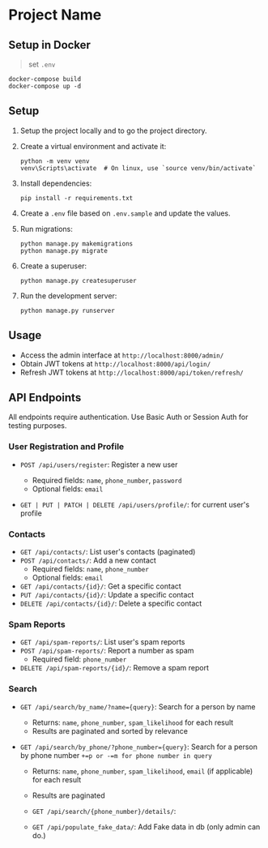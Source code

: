 # Project Name

## Setup in Docker

   >set `.env` 
   ```
   docker-compose build
   docker-compose up -d
   ```
## Setup

1. Setup the project locally and to go the project directory.

2. Create a virtual environment and activate it:
   ```
   python -m venv venv
   venv\Scripts\activate  # On linux, use `source venv/bin/activate`
   ```

3. Install dependencies:
   ```
   pip install -r requirements.txt
   ```

4. Create a `.env` file based on `.env.sample` and update the values.

5. Run migrations:
   ```
   python manage.py makemigrations
   python manage.py migrate
   ```

6. Create a superuser:
   ```
   python manage.py createsuperuser
   ```


7. Run the development server:
   ```
   python manage.py runserver
   ```


## Usage

- Access the admin interface at `http://localhost:8000/admin/`
- Obtain JWT tokens at `http://localhost:8000/api/login/`
- Refresh JWT tokens at `http://localhost:8000/api/token/refresh/`

## API Endpoints

All endpoints require authentication. Use Basic Auth or Session Auth for testing purposes.

### User Registration and Profile

- `POST /api/users/register`: Register a new user
  - Required fields: `name`, `phone_number`, `password`
  - Optional fields: `email`

- `GET | PUT | PATCH | DELETE /api/users/profile/`: for current user's profile


### Contacts

- `GET /api/contacts/`: List user's contacts (paginated)
- `POST /api/contacts/`: Add a new contact
  - Required fields: `name`, `phone_number`
  - Optional fields: `email`
- `GET /api/contacts/{id}/`: Get a specific contact
- `PUT /api/contacts/{id}/`: Update a specific contact
- `DELETE /api/contacts/{id}/`: Delete a specific contact

### Spam Reports

- `GET /api/spam-reports/`: List user's spam reports
- `POST /api/spam-reports/`: Report a number as spam
  - Required field: `phone_number`
- `DELETE /api/spam-reports/{id}/`: Remove a spam report

### Search

- `GET /api/search/by_name/?name={query}`: Search for a person by name
  - Returns: `name`, `phone_number`, `spam_likelihood` for each result
  - Results are paginated and sorted by relevance

- `GET /api/search/by_phone/?phone_number={query}`: Search for a person by phone number `+=p or -=m for phone number in query`
  - Returns: `name`, `phone_number`, `spam_likelihood`, `email` (if applicable) for each result
  - Results are paginated

  - `GET /api/search/{phone_number}/details/`:

  - `GET /api/populate_fake_data/`: Add Fake data in db (only admin can do.)

  
